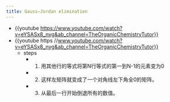 ```yaml
---
title: Gauss–Jordan elimination
---
```

- {{youtube https://www.youtube.com/watch?v=eYSASx8_nyg&ab_channel=TheOrganicChemistryTutor}}
- {{youtube https //www.youtube.com/watch?v=eYSASx8_nyg&ab_channel=TheOrganicChemistryTutor}}
	- steps
		- 1. 用其他行的等式将第N行等式的第一到N-1的元素变为0
		- 2. 这样左矩阵就变成了一个对角线左下角全0的矩阵。
		- 3. 从最后一行开始倒退所有的数值。